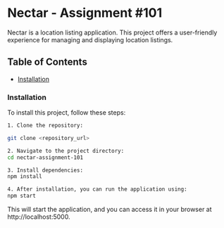 # Nectar - Assignment #101

Nectar is a location listing application. This project offers a user-friendly experience for managing and displaying location listings.

## Table of Contents
- [Installation](#installation)

### Installation

To install this project, follow these steps:

```bash
1. Clone the repository:

git clone <repository_url>

2. Navigate to the project directory:
cd nectar-assignment-101

3. Install dependencies:
npm install

4. After installation, you can run the application using:
npm start
```
This will start the application, and you can access it in your browser at http://localhost:5000.